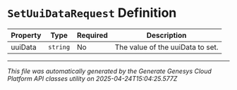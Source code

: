 # `SetUuiDataRequest` Definition

| Property | Type | Required | Description |
|----------|------|----------|-------------|
| uuiData | `string` | No | The value of the uuiData to set. |

---

*This file was automatically generated by the Generate Genesys Cloud Platform API classes utility on 2025-04-24T15:04:25.577Z*
